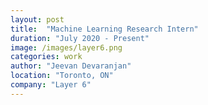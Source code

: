 ```yaml
---
layout: post
title:  "Machine Learning Research Intern"
duration: "July 2020 - Present"
image: /images/layer6.png
categories: work
author: "Jeevan Devaranjan"
location: "Toronto, ON"
company: "Layer 6"
---
```

